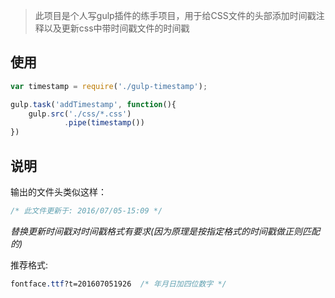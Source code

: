 > 此项目是个人写gulp插件的练手项目，用于给CSS文件的头部添加时间戳注释以及更新css中带时间戳文件的时间戳

## 使用

```Javascript
var timestamp = require('./gulp-timestamp');

gulp.task('addTimestamp', function(){
    gulp.src('./css/*.css')
            .pipe(timestamp())
})
```

## 说明

输出的文件头类似这样：

```CSS
/* 此文件更新于: 2016/07/05-15:09 */
```

*替换更新时间戳对时间戳格式有要求(因为原理是按指定格式的时间戳做正则匹配的)*

推荐格式:
```CSS
fontface.ttf?t=201607051926  /* 年月日加四位数字 */
```
